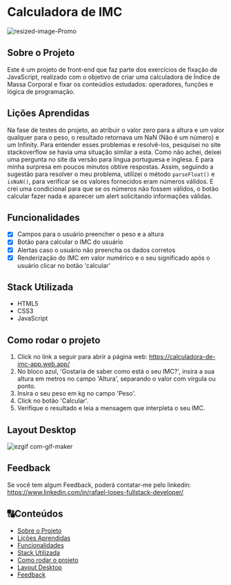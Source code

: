 # Calculadora de IMC

![resized-image-Promo](https://user-images.githubusercontent.com/99361183/195163732-fd05fb69-03df-4446-b246-500b2401979f.jpeg)

## Sobre o Projeto

Este é um projeto de front-end que faz parte dos exercícios de fixação de JavaScript, realizado com o objetivo de criar uma calculadora de Índice de Massa Corporal e fixar os conteúdios estudados: operadores, funções e lógica de programação.

## Lições Aprendidas

Na fase de testes do projeto, ao atribuir o valor zero para a altura e um valor qualquer para o peso, o resultado retornava um NaN (Não é um número) e um Infinity.
Para entender esses problemas e resolvê-los, pesquisei no site stackoverflow se havia uma situação similar a esta. Como não achei, deixei uma pergunta no site da versão para língua portuguesa e inglesa. E para minha surpresa em poucos minutos obtive respostas.
Assim, seguindo a sugestão para resolver o meu problema, utilizei o método <code>parseFloat()</code> e <code>isNaN()</code>, para verificar se os valores fornecidos eram números válidos. E crei uma condicional para que se os números não fossem válidos, o botão calcular fazer nada e aparecer um alert solicitando informações válidas.

## Funcionalidades

- [x] Campos para o usuário preencher o peso e a altura
- [x] Botão para calcular o IMC do usuário
- [x] Alertas caso o usuário não preencha os dados corretos
- [x] Renderização do IMC em valor numérico e o seu significado após o usuário clicar no botão 'calcular'

## Stack Utilizada

+ HTML5
+ CSS3
+ JavaScript

## Como rodar o projeto

1) Click no link a seguir para abrir a página web:
https://calculadora-de-imc-app.web.app/
2) No bloco azul, 'Gostaria de saber como está o seu IMC?', insira a sua altura em metros no campo 'Altura', separando o valor com vírgula ou ponto.
3) Insira o seu peso em kg no campo 'Peso'.
4) Click no botão 'Calcular'. 
5) Verifique o resultado e leia a mensagem que interpleta o seu IMC.

## Layout Desktop

![ezgif com-gif-maker](https://user-images.githubusercontent.com/99361183/195159966-9388ff63-d07f-44c5-98b4-b8c737997cf5.gif)

## Feedback

Se você tem algum Feedback, poderá contatar-me pelo linkedin: https://www.linkedin.com/in/rafael-lopes-fullstack-developer/

##  🔠Conteúdos
<!--ts-->
   * [Sobre o Projeto](#sobre-o-projeto)
   * [Lições Aprendidas](#lições-aprendidas)
   * [Funcionalidades](#funcionalidades)
   * [Stack Utilizada](#stack-utilizada)
   * [Como rodar o projeto](#como-rodar-o-projeto)
   * [Layout Desktop](#layout-desktop)
   * [Feedback](#feedback)
<!--te-->
